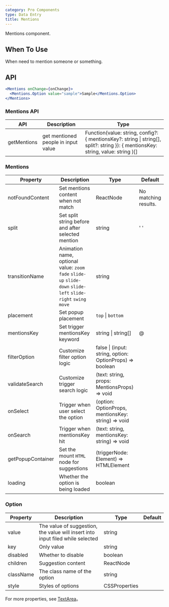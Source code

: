```yaml
---
category: Pro Components
type: Data Entry
title: Mentions
---
```


Mentions component.

## When To Use

When need to mention someone or something.

## API

```jsx
<Mentions onChange={onChange}>
  <Mentions.Option value="sample">Sample</Mentions.Option>
</Mentions>
```

### Mentions API

| API | Description | Type |
| --- | ----------- | ---- |
| getMentions | get mentioned people in input value | Function(value: string, config?: { mentionsKey?: string \| string[], split?: string }): { mentionsKey: string, value: string }[] |

### Mentions

| Property | Description | Type | Default |
| -------- | ----------- | ---- | ------- |
| notFoundContent | Set mentions content when not match | ReactNode | No matching results. |
| split | Set split string before and after selected mention | string | ' ' |
| transitionName | Animation name, optional value: `zoom` `fade` `slide-up` `slide-down` `slide-left` `slide-right` `swing` `move` | string |  |
| placement | Set popup placement | `top` \| `bottom` |  |
| mentionsKey | Set trigger mentionsKey keyword | string \| string[] | @ |
| filterOption | Customize filter option logic | false \| (input: string, option: OptionProps) => boolean |  |
| validateSearch | Customize trigger search logic | (text: string, props: MentionsProps) => void |  |
| onSelect | Trigger when user select the option | (option: OptionProps, mentionsKey: string) => void |  |
| onSearch | Trigger when mentionsKey hit | (text: string, mentionsKey: string) => void |  |
| getPopupContainer | Set the mount `HTML` node for suggestions | (triggerNode: Element) => HTMLElement |  |
| loading | Whether the option is being loaded | boolean |  |

### Option

| Property | Description | Type | Default |
| -------- | ----------- | ---- | ------- |
| value | The value of suggestion, the value will insert into input filed while selected | string |  |
| key | Only value | string |  |
| disabled | Whether to disable | boolean |  |
| children | Suggestion content | ReactNode |  |
| className | The class name of the option | string |  |
| style | Styles of options | CSSProperties |  |

For more properties, see [TextArea](/components-pro/text-area/#TextArea)。
